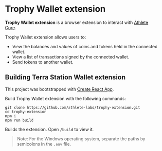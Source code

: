 # Trophy Wallet extension

**Trophy Wallet extension** is a browser extension to interact with [Athlete Core](https://github.com/athlete-labs/core).

Trophy Wallet extension allows users to:

- View the balances and values of coins and tokens held in the connected wallet.
- View a list of transactions signed by the connected wallet.
- Send tokens to another wallet.

## Building Terra Station Wallet extension

This project was bootstrapped with [Create React App](https://create-react-app.dev/).

Build Trophy Wallet extension with the following commands:

```
git clone https://github.com/athlete-labs/trophy-extension.git
cd trophy-extension
npm i
npm run build
```

Builds the extension.
Open `/build` to view it.

> Note: For the Windows operating system, separate the paths by semicolons in the `.env` file.
